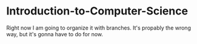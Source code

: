 # Introduction-to-Computer-Science

Right now I am going to organize it with branches. It's propably the wrong way, but it's gonna have to do for now.
